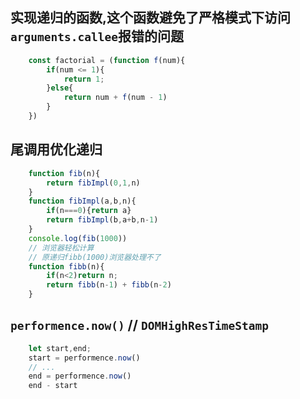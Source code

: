 ## 实现递归的函数,这个函数避免了严格模式下访问`arguments.callee`报错的问题
```javascript
	const factorial = (function f(num){
		if(num <= 1){
			return 1;
		}else{
			return num + f(num - 1)
		}
	})
```
## 尾调用优化递归
```javascript
	function fib(n){ 
		return fibImpl(0,1,n)
	}
	function fibImpl(a,b,n){
		if(n===0){return a}
		return fibImpl(b,a+b,n-1)
	}
	console.log(fib(1000)) 
	// 浏览器轻松计算
	// 原递归fibb(1000)浏览器处理不了
	function fibb(n){
		if(n<2)return n;
		return fibb(n-1) + fibb(n-2)
	}
```
## `performence.now()` // `DOMHighResTimeStamp`
```javascript
	let start,end;
	start = performence.now()
	// ...
	end = performence.now()
	end - start
```








